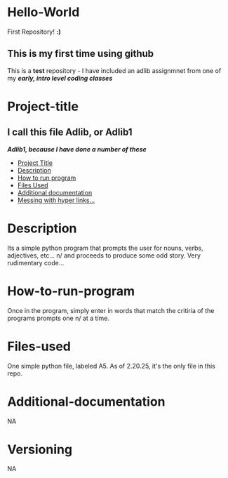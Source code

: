 # Hello-World
First Repository! **:)**
## This is my first time using github
This is a **test** repository - I have included an adlib assignmnet from one of my ***early, intro level coding classes***

# Project-title
## I call this file Adlib, or Adlib1
***Adlib1, because I have done a number of these***

- [Project Title](#Project-title) 
- [Description](#Description)
- [How to run program](#How-to-run-program)
- [Files Used](#Files-Used)
- [Additional documentation](#Additional-documentation)
- [Messing with hyper links...](#Versioning)

# Description
Its a simple python program that prompts the user for nouns, verbs, adjectives, etc... n/
and proceeds to produce some odd story. Very rudimentary code...

# How-to-run-program
Once in the program, simply enter in words that match the critiria of the programs prompts one n/
at a time. 

# Files-used
One simple python file, labeled A5. As of 2.20.25, it's the only file in this repo.

# Additional-documentation 
NA

# Versioning 
NA

